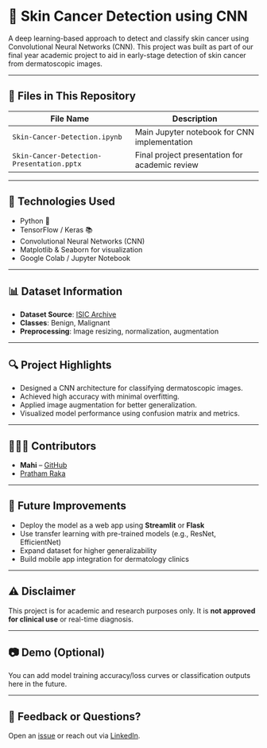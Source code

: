 # 🧬 Skin Cancer Detection using CNN

A deep learning-based approach to detect and classify skin cancer using Convolutional Neural Networks (CNN). This project was built as part of our final year academic project to aid in early-stage detection of skin cancer from dermatoscopic images.

---

## 📁 Files in This Repository

| File Name                                | Description                                    |
|------------------------------------------|------------------------------------------------|
| `Skin-Cancer-Detection.ipynb`            | Main Jupyter notebook for CNN implementation  |
| `Skin-Cancer-Detection-Presentation.pptx`| Final project presentation for academic review |

---

## 🚀 Technologies Used

- Python 🐍
- TensorFlow / Keras 📚
- Convolutional Neural Networks (CNN)
- Matplotlib & Seaborn for visualization
- Google Colab / Jupyter Notebook

---

## 📊 Dataset Information

- **Dataset Source**: [ISIC Archive](https://www.isic-archive.com/)
- **Classes**: Benign, Malignant
- **Preprocessing**: Image resizing, normalization, augmentation

---

## 🔍 Project Highlights

- Designed a CNN architecture for classifying dermatoscopic images.
- Achieved high accuracy with minimal overfitting.
- Applied image augmentation for better generalization.
- Visualized model performance using confusion matrix and metrics.

---

## 🧑‍🤝‍🧑 Contributors

- **Mahi** – [GitHub](https://github.com/malbhagemahesh)
- [Pratham Raka](https://github.com/PrathamRaka)

---

## 📌 Future Improvements

- Deploy the model as a web app using **Streamlit** or **Flask**
- Use transfer learning with pre-trained models (e.g., ResNet, EfficientNet)
- Expand dataset for higher generalizability
- Build mobile app integration for dermatology clinics

---

## ⚠️ Disclaimer

This project is for academic and research purposes only. It is **not approved for clinical use** or real-time diagnosis.

---

## 📷 Demo (Optional)

You can add model training accuracy/loss curves or classification outputs here in the future.

---

## 💬 Feedback or Questions?

Open an [issue](https://github.com/malbhagemahesh/Skin-Cancer-Detection-CNN/issues) or reach out via [LinkedIn](https://www.linkedin.com/in/maheshmalbhage).
